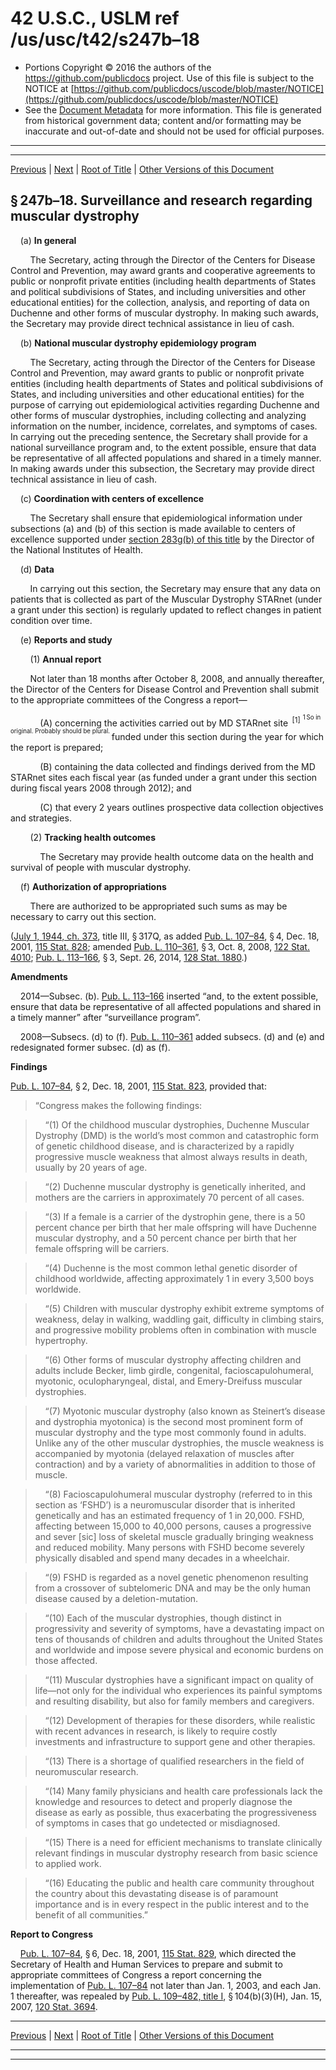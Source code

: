 ---
---

# 42 U.S.C., USLM ref /us/usc/t42/s247b–18

* Portions Copyright © 2016 the authors of the https://github.com/publicdocs project.
  Use of this file is subject to the NOTICE at [https://github.com/publicdocs/uscode/blob/master/NOTICE](https://github.com/publicdocs/uscode/blob/master/NOTICE)
* See the [Document Metadata](././../../../../../..//README.md) for more information.
  This file is generated from historical government data; content and/or formatting may be inaccurate and out-of-date and should not be used for official purposes.

----------
----------

[Previous](./../../../../../..//us/usc/t42/ch6A/schII/ptB/m__us_usc_t42_s247b–17.md) | [Next](./../../../../../..//us/usc/t42/ch6A/schII/ptB/m__us_usc_t42_s247b–19.md) | [Root of Title](./../../../../../../) | [Other Versions of this Document](https://publicdocs.github.io/go/links?ns=uslm&ref=%2Fus%2Fusc%2Ft42%2Fs247b%E2%80%9318)

## § 247b–18. Surveillance and research regarding muscular dystrophy

    (a) __In general__ 

        The Secretary, acting through the Director of the Centers for Disease Control and Prevention, may award grants and cooperative agreements to public or nonprofit private entities (including health departments of States and political subdivisions of States, and including universities and other educational entities) for the collection, analysis, and reporting of data on Duchenne and other forms of muscular dystrophy. In making such awards, the Secretary may provide direct technical assistance in lieu of cash.

    (b) __National muscular dystrophy epidemiology program__ 

        The Secretary, acting through the Director of the Centers for Disease Control and Prevention, may award grants to public or nonprofit private entities (including health departments of States and political subdivisions of States, and including universities and other educational entities) for the purpose of carrying out epidemiological activities regarding Duchenne and other forms of muscular dystrophies, including collecting and analyzing information on the number, incidence, correlates, and symptoms of cases. In carrying out the preceding sentence, the Secretary shall provide for a national surveillance program and, to the extent possible, ensure that data be representative of all affected populations and shared in a timely manner. In making awards under this subsection, the Secretary may provide direct technical assistance in lieu of cash.

    (c) __Coordination with centers of excellence__ 

        The Secretary shall ensure that epidemiological information under subsections (a) and (b) of this section is made available to centers of excellence supported under [section 283g(b) of this title][/us/usc/t42/s283g/b] by the Director of the National Institutes of Health.

    (d) __Data__ 

        In carrying out this section, the Secretary may ensure that any data on patients that is collected as part of the Muscular Dystrophy STARnet (under a grant under this section) is regularly updated to reflect changes in patient condition over time.

    (e) __Reports and study__ 

        (1) __Annual report__ 

        Not later than 18 months after October 8, 2008, and annually thereafter, the Director of the Centers for Disease Control and Prevention shall submit to the appropriate committees of the Congress a report—

            (A) concerning the activities carried out by MD STARnet site  <sup>\[1\]</sup>  <sup><sup> 1 So in original. Probably should be plural. </sup></sup>  funded under this section during the year for which the report is prepared;

            (B) containing the data collected and findings derived from the MD STARnet sites each fiscal year (as funded under a grant under this section during fiscal years 2008 through 2012); and

            (C) that every 2 years outlines prospective data collection objectives and strategies.

        (2) __Tracking health outcomes__ 

            The Secretary may provide health outcome data on the health and survival of people with muscular dystrophy.

    (f) __Authorization of appropriations__ 

        There are authorized to be appropriated such sums as may be necessary to carry out this section.

([July 1, 1944, ch. 373][/us/act/1944-07-01/ch373], title III, § 317Q, as added [Pub. L. 107–84][/us/pl/107/84], § 4, Dec. 18, 2001, [115 Stat. 828][/us/stat/115/828]; amended [Pub. L. 110–361][/us/pl/110/361], § 3, Oct. 8, 2008, [122 Stat. 4010][/us/stat/122/4010]; [Pub. L. 113–166][/us/pl/113/166], § 3, Sept. 26, 2014, [128 Stat. 1880][/us/stat/128/1880].)

 __Amendments__ 

    2014—Subsec. (b). [Pub. L. 113–166][/us/pl/113/166] inserted “and, to the extent possible, ensure that data be representative of all affected populations and shared in a timely manner” after “surveillance program”.

    2008—Subsecs. (d) to (f). [Pub. L. 110–361][/us/pl/110/361] added subsecs. (d) and (e) and redesignated former subsec. (d) as (f).

 __Findings__ 

[Pub. L. 107–84][/us/pl/107/84], § 2, Dec. 18, 2001, [115 Stat. 823][/us/stat/115/823], provided that: 

> “Congress makes the following findings:

>     “(1) Of the childhood muscular dystrophies, Duchenne Muscular Dystrophy (DMD) is the world’s most common and catastrophic form of genetic childhood disease, and is characterized by a rapidly progressive muscle weakness that almost always results in death, usually by 20 years of age.

>     “(2) Duchenne muscular dystrophy is genetically inherited, and mothers are the carriers in approximately 70 percent of all cases.

>     “(3) If a female is a carrier of the dystrophin gene, there is a 50 percent chance per birth that her male offspring will have Duchenne muscular dystrophy, and a 50 percent chance per birth that her female offspring will be carriers.

>     “(4) Duchenne is the most common lethal genetic disorder of childhood worldwide, affecting approximately 1 in every 3,500 boys worldwide.

>     “(5) Children with muscular dystrophy exhibit extreme symptoms of weakness, delay in walking, waddling gait, difficulty in climbing stairs, and progressive mobility problems often in combination with muscle hypertrophy.

>     “(6) Other forms of muscular dystrophy affecting children and adults include Becker, limb girdle, congenital, facioscapulohumeral, myotonic, oculopharyngeal, distal, and Emery-Dreifuss muscular dystrophies.

>     “(7) Myotonic muscular dystrophy (also known as Steinert’s disease and dystrophia myotonica) is the second most prominent form of muscular dystrophy and the type most commonly found in adults. Unlike any of the other muscular dystrophies, the muscle weakness is accompanied by myotonia (delayed relaxation of muscles after contraction) and by a variety of abnormalities in addition to those of muscle.

>     “(8) Facioscapulohumeral muscular dystrophy (referred to in this section as ‘FSHD’) is a neuromuscular disorder that is inherited genetically and has an estimated frequency of 1 in 20,000. FSHD, affecting between 15,000 to 40,000 persons, causes a progressive and sever \[sic\] loss of skeletal muscle gradually bringing weakness and reduced mobility. Many persons with FSHD become severely physically disabled and spend many decades in a wheelchair.

>     “(9) FSHD is regarded as a novel genetic phenomenon resulting from a crossover of subtelomeric DNA and may be the only human disease caused by a deletion-mutation.

>     “(10) Each of the muscular dystrophies, though distinct in progressivity and severity of symptoms, have a devastating impact on tens of thousands of children and adults throughout the United States and worldwide and impose severe physical and economic burdens on those affected.

>     “(11) Muscular dystrophies have a significant impact on quality of life—not only for the individual who experiences its painful symptoms and resulting disability, but also for family members and caregivers.

>     “(12) Development of therapies for these disorders, while realistic with recent advances in research, is likely to require costly investments and infrastructure to support gene and other therapies.

>     “(13) There is a shortage of qualified researchers in the field of neuromuscular research.

>     “(14) Many family physicians and health care professionals lack the knowledge and resources to detect and properly diagnose the disease as early as possible, thus exacerbating the progressiveness of symptoms in cases that go undetected or misdiagnosed.

>     “(15) There is a need for efficient mechanisms to translate clinically relevant findings in muscular dystrophy research from basic science to applied work.

>     “(16) Educating the public and health care community throughout the country about this devastating disease is of paramount importance and is in every respect in the public interest and to the benefit of all communities.”

 __Report to Congress__ 

    [Pub. L. 107–84][/us/pl/107/84], § 6, Dec. 18, 2001, [115 Stat. 829][/us/stat/115/829], which directed the Secretary of Health and Human Services to prepare and submit to appropriate committees of Congress a report concerning the implementation of [Pub. L. 107–84][/us/pl/107/84] not later than Jan. 1, 2003, and each Jan. 1 thereafter, was repealed by [Pub. L. 109–482, title I][/us/pl/109/482/tI], § 104(b)(3)(H), Jan. 15, 2007, [120 Stat. 3694][/us/stat/120/3694].

----------

[Previous](./../../../../../..//us/usc/t42/ch6A/schII/ptB/m__us_usc_t42_s247b–17.md) | [Next](./../../../../../..//us/usc/t42/ch6A/schII/ptB/m__us_usc_t42_s247b–19.md) | [Root of Title](./../../../../../../) | [Other Versions of this Document](https://publicdocs.github.io/go/links?ns=uslm&ref=%2Fus%2Fusc%2Ft42%2Fs247b%E2%80%9318)

----------
----------

[/us/usc/t42/s283g/b]: https://publicdocs.github.io/go/links?ns=uslm&ref=%2Fus%2Fusc%2Ft42%2Fs283g%2Fb
[/us/act/1944-07-01/ch373]: https://publicdocs.github.io/go/links?ns=uslm&ref=%2Fus%2Fact%2F1944-07-01%2Fch373
[/us/pl/107/84]: https://publicdocs.github.io/go/links?ns=uslm&ref=%2Fus%2Fpl%2F107%2F84
[/us/stat/115/828]: https://publicdocs.github.io/go/links?ns=uslm&ref=%2Fus%2Fstat%2F115%2F828
[/us/pl/110/361]: https://publicdocs.github.io/go/links?ns=uslm&ref=%2Fus%2Fpl%2F110%2F361
[/us/stat/122/4010]: https://publicdocs.github.io/go/links?ns=uslm&ref=%2Fus%2Fstat%2F122%2F4010
[/us/pl/113/166]: https://publicdocs.github.io/go/links?ns=uslm&ref=%2Fus%2Fpl%2F113%2F166
[/us/stat/128/1880]: https://publicdocs.github.io/go/links?ns=uslm&ref=%2Fus%2Fstat%2F128%2F1880
[/us/pl/113/166]: https://publicdocs.github.io/go/links?ns=uslm&ref=%2Fus%2Fpl%2F113%2F166
[/us/pl/110/361]: https://publicdocs.github.io/go/links?ns=uslm&ref=%2Fus%2Fpl%2F110%2F361
[/us/pl/107/84]: https://publicdocs.github.io/go/links?ns=uslm&ref=%2Fus%2Fpl%2F107%2F84
[/us/stat/115/823]: https://publicdocs.github.io/go/links?ns=uslm&ref=%2Fus%2Fstat%2F115%2F823
[/us/pl/107/84]: https://publicdocs.github.io/go/links?ns=uslm&ref=%2Fus%2Fpl%2F107%2F84
[/us/stat/115/829]: https://publicdocs.github.io/go/links?ns=uslm&ref=%2Fus%2Fstat%2F115%2F829
[/us/pl/107/84]: https://publicdocs.github.io/go/links?ns=uslm&ref=%2Fus%2Fpl%2F107%2F84
[/us/pl/109/482/tI]: https://publicdocs.github.io/go/links?ns=uslm&ref=%2Fus%2Fpl%2F109%2F482%2FtI
[/us/stat/120/3694]: https://publicdocs.github.io/go/links?ns=uslm&ref=%2Fus%2Fstat%2F120%2F3694


